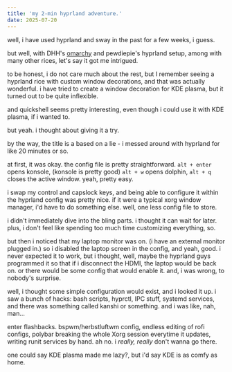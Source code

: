 ```yaml
---
title: 'my 2-min hyprland adventure.'
date: 2025-07-20
---
```


well, i have used hyprland and sway in the past for a few weeks, i guess.

but well, with DHH's [omarchy](https://omarchy.org/) and pewdiepie's hyprland setup,
among with many other rices,
let's say it got me intrigued.

to be honest, i do not care much about the rest,
but I remember seeing a hyprland rice with custom window decorations,
and that was actually wonderful.
i have tried to create a window decoration for KDE plasma,
but it turned out to be quite inflexible.

and quickshell seems pretty interesting,
even though i could use it with KDE plasma, if i wanted to.

but yeah.
i thought about giving it a try.

by the way, the title is a based on a lie -
i messed around with hyprland for like 20 minutes or so.

at first, it was okay.
the config file is pretty straightforward.
`alt + enter` opens konsole, (konsole is pretty good)
`alt + w` opens dolphin,
`alt + q` closes the active window.
yeah, pretty easy.

i swap my control and capslock keys,
and being able to configure it within the hyprland config was pretty nice.
if it were a typical xorg window manager, i'd have to do something else.
well, one less config file to store.

i didn't immediately dive into the bling parts.
i thought it can wait for later.
plus, i don't feel like spending too much time customizing everything, so.

but then i noticed that my laptop monitor was on.
(i have an external monitor plugged in.)
so i disabled the laptop screen in the config, and yeah, good.
i never expected it to work, but i thought,
well, maybe the hyprland guys programmed it so that
if i disconnect the HDMI, the laptop would be back on.
or there would be some config that would enable it.
and, i was wrong, to nobody's surprise.

well, i thought some simple configuration would exist,
and i looked it up.
i saw a bunch of hacks:
bash scripts, hyprctl, IPC stuff, systemd services,
and there was something called kanshi or something.
and i was like, nah, man...

enter flashbacks.
bspwm/herbstluftwm config,
endless editing of rofi configs,
polybar breaking the whole Xorg session everytime it updates,
writing runit services by hand.
ah no.
i *really, really* don't wanna go there.

one could say KDE plasma made me lazy?,
but i'd say KDE is as comfy as home.